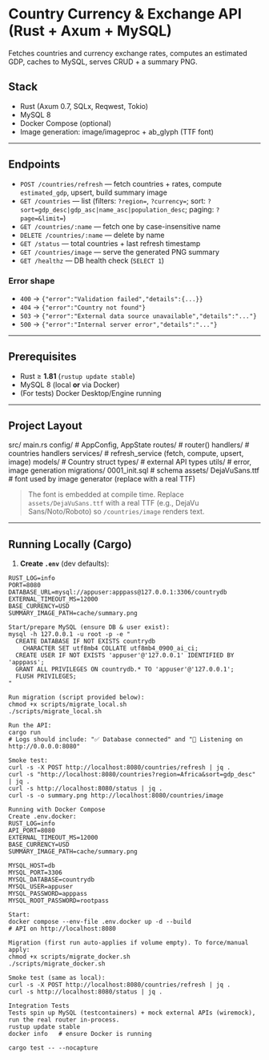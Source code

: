 # Country Currency & Exchange API (Rust + Axum + MySQL)

Fetches countries and currency exchange rates, computes an estimated GDP, caches to MySQL, serves CRUD + a summary PNG.

## Stack
- Rust (Axum 0.7, SQLx, Reqwest, Tokio)
- MySQL 8
- Docker Compose (optional)
- Image generation: image/imageproc + ab_glyph (TTF font)

---

## Endpoints

- `POST /countries/refresh` — fetch countries + rates, compute `estimated_gdp`, upsert, build summary image
- `GET /countries` — list (filters: `?region=`, `?currency=`; sort: `?sort=gdp_desc|gdp_asc|name_asc|population_desc`; paging: `?page=&limit=`)
- `GET /countries/:name` — fetch one by case-insensitive name
- `DELETE /countries/:name` — delete by name
- `GET /status` — total countries + last refresh timestamp
- `GET /countries/image` — serve the generated PNG summary
- `GET /healthz` — DB health check (`SELECT 1`)

### Error shape
- `400` → `{"error":"Validation failed","details":{...}}`
- `404` → `{"error":"Country not found"}`
- `503` → `{"error":"External data source unavailable","details":"..."}`
- `500` → `{"error":"Internal server error","details":"..."}`

---

## Prerequisites

- Rust ≥ **1.81** (`rustup update stable`)
- MySQL 8 (local **or** via Docker)
- (For tests) Docker Desktop/Engine running

---

## Project Layout

src/
main.rs
config/ # AppConfig, AppState
routes/ # router()
handlers/ # countries handlers
services/ # refresh_service (fetch, compute, upsert, image)
models/ # Country struct
types/ # external API types
utils/ # error, image generation
migrations/
0001_init.sql # schema
assets/
DejaVuSans.ttf # font used by image generator (replace with a real TTF)


> The font is embedded at compile time. Replace `assets/DejaVuSans.ttf` with a real TTF (e.g., DejaVu Sans/Noto/Roboto) so `/countries/image` renders text.

---

## Running Locally (Cargo)

1) **Create `.env`** (dev defaults):
```env
RUST_LOG=info
PORT=8080
DATABASE_URL=mysql://appuser:apppass@127.0.0.1:3306/countrydb
EXTERNAL_TIMEOUT_MS=12000
BASE_CURRENCY=USD
SUMMARY_IMAGE_PATH=cache/summary.png

Start/prepare MySQL (ensure DB & user exist):
mysql -h 127.0.0.1 -u root -p -e "
  CREATE DATABASE IF NOT EXISTS countrydb
    CHARACTER SET utf8mb4 COLLATE utf8mb4_0900_ai_ci;
  CREATE USER IF NOT EXISTS 'appuser'@'127.0.0.1' IDENTIFIED BY 'apppass';
  GRANT ALL PRIVILEGES ON countrydb.* TO 'appuser'@'127.0.0.1';
  FLUSH PRIVILEGES;
"

Run migration (script provided below):
chmod +x scripts/migrate_local.sh
./scripts/migrate_local.sh

Run the API:
cargo run
# Logs should include: "✅ Database connected" and "🚀 Listening on http://0.0.0.0:8080"

Smoke test:
curl -s -X POST http://localhost:8080/countries/refresh | jq .
curl -s "http://localhost:8080/countries?region=Africa&sort=gdp_desc" | jq .
curl -s http://localhost:8080/status | jq .
curl -s -o summary.png http://localhost:8080/countries/image

Running with Docker Compose
Create .env.docker:
RUST_LOG=info
API_PORT=8080
EXTERNAL_TIMEOUT_MS=12000
BASE_CURRENCY=USD
SUMMARY_IMAGE_PATH=cache/summary.png

MYSQL_HOST=db
MYSQL_PORT=3306
MYSQL_DATABASE=countrydb
MYSQL_USER=appuser
MYSQL_PASSWORD=apppass
MYSQL_ROOT_PASSWORD=rootpass

Start:
docker compose --env-file .env.docker up -d --build
# API on http://localhost:8080

Migration (first run auto-applies if volume empty). To force/manual apply:
chmod +x scripts/migrate_docker.sh
./scripts/migrate_docker.sh

Smoke test (same as local):
curl -s -X POST http://localhost:8080/countries/refresh | jq .
curl -s http://localhost:8080/status | jq .

Integration Tests
Tests spin up MySQL (testcontainers) + mock external APIs (wiremock), run the real router in-process.
rustup update stable
docker info   # ensure Docker is running

cargo test -- --nocapture




